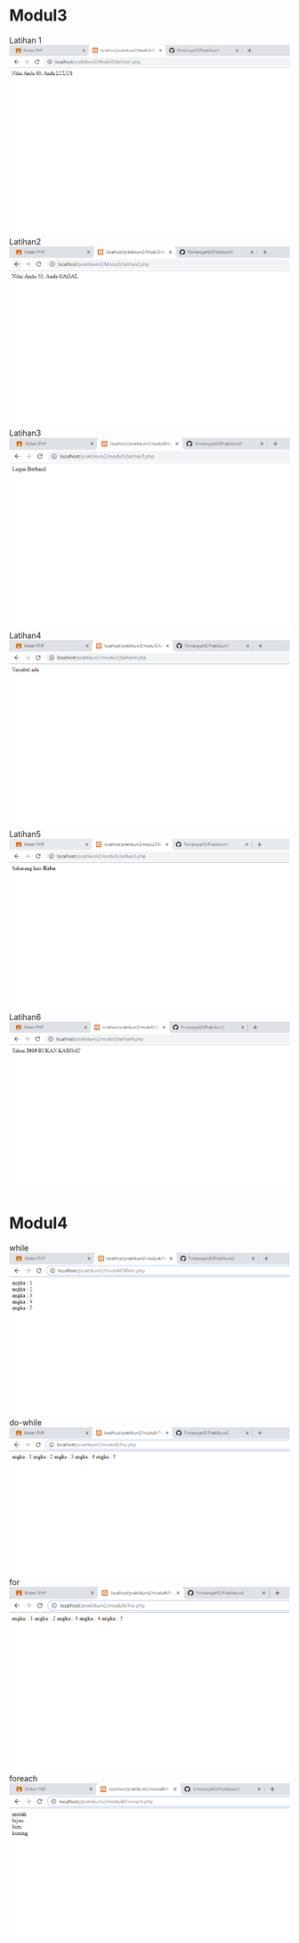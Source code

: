 # Modul3
Latihan 1 
![alt text](https://github.com/FirmansyahD/Praktikum2/blob/master/Gambar/lat1.PNG)
Latihan2
![alt text](https://github.com/FirmansyahD/Praktikum2/blob/master/Gambar/lat2.PNG)
Latihan3
![alt text](https://github.com/FirmansyahD/Praktikum2/blob/master/Gambar/lat3.PNG)
Latihan4
![alt text](https://github.com/FirmansyahD/Praktikum2/blob/master/Gambar/lat4.PNG)
Latihan5
![alt text](https://github.com/FirmansyahD/Praktikum2/blob/master/Gambar/lat5.PNG)
Latihan6
![alt text](https://github.com/FirmansyahD/Praktikum2/blob/master/Gambar/lat6.PNG)
# Modul4
while
![alt text](https://github.com/FirmansyahD/Praktikum2/blob/master/Gambar/while.PNG)
do-while
![alt text](https://github.com/FirmansyahD/Praktikum2/blob/master/Gambar/do-while.PNG)
for
![alt text](https://github.com/FirmansyahD/Praktikum2/blob/master/Gambar/for.PNG)
foreach
![alt text](https://github.com/FirmansyahD/Praktikum2/blob/master/Gambar/foreach.PNG)
